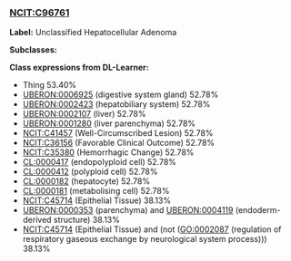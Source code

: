 
### [NCIT:C96761](http://purl.obolibrary.org/obo/NCIT_C96761)
**Label:** Unclassified Hepatocellular Adenoma

**Subclasses:** 

**Class expressions from DL-Learner:**

- Thing 53.40%
- [UBERON:0006925](http://purl.obolibrary.org/obo/UBERON_0006925) (digestive system gland) 52.78%
- [UBERON:0002423](http://purl.obolibrary.org/obo/UBERON_0002423) (hepatobiliary system) 52.78%
- [UBERON:0002107](http://purl.obolibrary.org/obo/UBERON_0002107) (liver) 52.78%
- [UBERON:0001280](http://purl.obolibrary.org/obo/UBERON_0001280) (liver parenchyma) 52.78%
- [NCIT:C41457](http://purl.obolibrary.org/obo/NCIT_C41457) (Well-Circumscribed Lesion) 52.78%
- [NCIT:C36156](http://purl.obolibrary.org/obo/NCIT_C36156) (Favorable Clinical Outcome) 52.78%
- [NCIT:C35380](http://purl.obolibrary.org/obo/NCIT_C35380) (Hemorrhagic Change) 52.78%
- [CL:0000417](http://purl.obolibrary.org/obo/CL_0000417) (endopolyploid cell) 52.78%
- [CL:0000412](http://purl.obolibrary.org/obo/CL_0000412) (polyploid cell) 52.78%
- [CL:0000182](http://purl.obolibrary.org/obo/CL_0000182) (hepatocyte) 52.78%
- [CL:0000181](http://purl.obolibrary.org/obo/CL_0000181) (metabolising cell) 52.78%
- [NCIT:C45714](http://purl.obolibrary.org/obo/NCIT_C45714) (Epithelial Tissue) 38.13%
- [UBERON:0000353](http://purl.obolibrary.org/obo/UBERON_0000353) (parenchyma) and [UBERON:0004119](http://purl.obolibrary.org/obo/UBERON_0004119) (endoderm-derived structure) 38.13%
- [NCIT:C45714](http://purl.obolibrary.org/obo/NCIT_C45714) (Epithelial Tissue) and (not ([GO:0002087](http://purl.obolibrary.org/obo/GO_0002087) (regulation of respiratory gaseous exchange by neurological system process))) 38.13%


